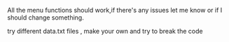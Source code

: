 
All the menu functions should work,if there's any issues let me know or if I should change something. 

try different data.txt files , make your own and try to break the code
